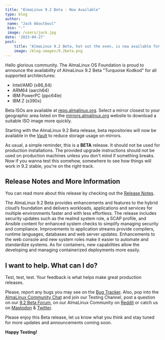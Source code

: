 ```yaml
---
title: "AlmaLinux 9.2 Beta - Now Available"
type: blog
author: 
 name: "Jack Aboutboul"
 bio: "-"
 image: /users/jack.jpg
date: '2023-04-27'
post:
    title: "AlmaLinux 9.2 Beta, hot out the oven, is now available for testing!"
    image: /blog-images/9.2beta.png
---
```

Hello glorious community. The AlmaLinux OS Foundation is proud to announce the availability of AlmaLinux 9.2 Beta "Turquoise Kodkod" for all supported architectures:
* Intel/AMD (x86_64)
* ARM64 (aarch64)
* IBM PowerPC (ppc64le)
* IBM Z (s390x)

Beta ISOs are available at [repo.almalinux.org](https://repo.almalinux.org/almalinux/9.2-beta/isos/). Select a mirror closest to your geographic area listed on the [mirrors.almalinux.org](https://mirrors.almalinux.org) website to download a suitable ISO image more quickly.

Starting with the AlmaLinux 9.2 Beta release, beta repositories will now be available in the [Vault](https://repo.almalinux.org/vault/9.2-beta/) to reduce storage usage on mirrors. 

As usual, a simple reminder, this is a **BETA** release. It should not be used for production installations. The provided upgrade instructions should not be used on production machines unless you don't mind if something breaks. Now if you wanna test this somehow, somewhere to see how things will work in 9.2 stable, you're on the right track.

## Release Notes and More Information
You can read more about this release by checking out the [Release Notes](https://wiki.almalinux.org/release-notes/9.2-beta.html).

The AlmaLinux 9.2 Beta provides enhancements and features to the hybrid cloud’s foundation and delivers workloads, applications and services for multiple environments faster and with less effortless. The release includes security updates such as the realmd system role, a SCAP profile, and Ansible content for enhanced system checks to simplify managing security and compliance. Improvements to application streams provide compilers, runtime languages, databases and web server updates. Enhancements to the web console and new system roles make it easier to automate and standardize systems. As for containers, new capabilities allow the developing and managing containerized deployments more easily.

## I want to help. What can I do?
Test, test, test. Your feedback is what helps make great production releases. 

Please, report any bugs you may see on the [Bug Tracker](https://bugs.almalinux.org/). Also, pop into the [AlmaLinux Community Chat](https://chat.almalinux.org) and join our Testing Channel, post a question on our [9.2 Beta Forum](https://forums.almalinux.org/c/devel/9-2-beta/39), on our AlmaLinux Community on [Reddit](https://reddit.com/r/almalinux) or catch us on [Mastodon](https://fosstodon.org/@almalinux) & [Twitter](https://twitter.com/almalinux). 

Please enjoy this Beta release, let us know what you think and stay tuned for more updates and announcements coming soon. 

**Happy Testing!**